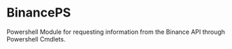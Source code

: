 # BinancePS
Powershell Module for requesting information from the Binance API through Powershell Cmdlets.

